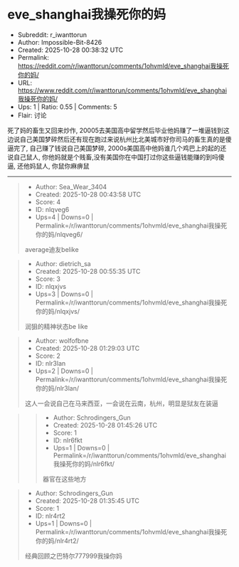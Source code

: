 # eve_shanghai我操死你的妈

- Subreddit: r_iwanttorun
- Author: Impossible-Bit-8426
- Created: 2025-10-28 00:38:32 UTC
- Permalink: https://reddit.com/r/iwanttorun/comments/1ohvmld/eve_shanghai我操死你的妈/
- URL: https://www.reddit.com/r/iwanttorun/comments/1ohvmld/eve_shanghai我操死你的妈/
- Ups: 1 | Ratio: 0.55 | Comments: 5
- Flair: 讨论


死了妈的畜生又回来炒作,
20005去美国高中留学然后毕业他妈赚了一堆逼钱到这边说自己美国梦碎然后还有现在跑过来说杭州比北美城市好你司马的畜生真的是傻逼完了,
自己赚了钱说自己美国梦碎,
2000s美国高中他妈谁几个鸡巴上的起的还说自己鼠人,
你他妈就是个贱畜,没有美国你在中国打过你这些逼钱能赚的到吗傻逼,
还他妈鼠人, 你鼠你麻痹鼠


---

> - Author: Sea_Wear_3404
> - Created: 2025-10-28 00:43:58 UTC
> - Score: 4
> - ID: nlqveg6
> - Ups=4 | Downs=0 | Permalink=/r/iwanttorun/comments/1ohvmld/eve_shanghai我操死你的妈/nlqveg6/
>
> average迪友belike

> - Author: dietrich_sa
> - Created: 2025-10-28 00:55:35 UTC
> - Score: 3
> - ID: nlqxjvs
> - Ups=3 | Downs=0 | Permalink=/r/iwanttorun/comments/1ohvmld/eve_shanghai我操死你的妈/nlqxjvs/
>
> 润狙的精神状态be like

> - Author: wolfofbne
> - Created: 2025-10-28 01:29:03 UTC
> - Score: 2
> - ID: nlr3lan
> - Ups=2 | Downs=0 | Permalink=/r/iwanttorun/comments/1ohvmld/eve_shanghai我操死你的妈/nlr3lan/
>
> 这人一会说自己在马来西亚，一会说在云南，杭州，明显是狱友在装逼

>> - Author: Schrodingers_Gun
>> - Created: 2025-10-28 01:45:26 UTC
>> - Score: 1
>> - ID: nlr6fkt
>> - Ups=1 | Downs=0 | Permalink=/r/iwanttorun/comments/1ohvmld/eve_shanghai我操死你的妈/nlr6fkt/
>>
>> 器官在这些地方

> - Author: Schrodingers_Gun
> - Created: 2025-10-28 01:35:45 UTC
> - Score: 1
> - ID: nlr4rt2
> - Ups=1 | Downs=0 | Permalink=/r/iwanttorun/comments/1ohvmld/eve_shanghai我操死你的妈/nlr4rt2/
>
> 经典回顾之巴特尔777999我操你妈
